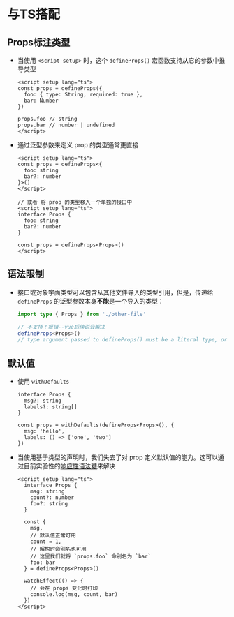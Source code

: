 # 与TS搭配

## Props标注类型

*   当使用 `<script setup>` 时，这个 `defineProps()` 宏函数支持从它的参数中推导类型

    ```vue
    <script setup lang="ts">
    const props = defineProps({
      foo: { type: String, required: true },
      bar: Number
    })

    props.foo // string
    props.bar // number | undefined
    </script>
    ```

*   通过泛型参数来定义 prop 的类型通常更直接

    ```vue
    <script setup lang="ts">
    const props = defineProps<{
      foo: string
      bar?: number
    }>()
    </script>

    // 或者 将 prop 的类型移入一个单独的接口中
    <script setup lang="ts">
    interface Props {
      foo: string
      bar?: number
    }

    const props = defineProps<Props>()
    </script>

    ```

## 语法限制

*   接口或对象字面类型可以包含从其他文件导入的类型引用，但是，传递给 `defineProps` 的泛型参数本身**不能**是一个导入的类型：

    ```typescript
    import type { Props } from './other-file'

    // 不支持！报错--vue后续说会解决
    defineProps<Props>()
    // type argument passed to defineProps() must be a literal type, or a reference to an interface or literal type.
    ```

## 默认值

*   使用 `withDefaults`

    ```vue
    interface Props {
      msg?: string
      labels?: string[]
    }

    const props = withDefaults(defineProps<Props>(), {
      msg: 'hello',
      labels: () => ['one', 'two']
    })
    ```

*   当使用基于类型的声明时，我们失去了对 prop 定义默认值的能力。这可以通过目前实验性的[响应性语法糖](https://staging-cn.vuejs.org/guide/extras/reactivity-transform.html#reactive-props-destructure "响应性语法糖")来解决

    ```vue
    <script setup lang="ts">
      interface Props {
        msg: string
        count?: number
        foo?: string
      }

      const {
        msg,
        // 默认值正常可用
        count = 1,
        // 解构时命别名也可用
        // 这里我们就将 `props.foo` 命别名为 `bar`
        foo: bar
      } = defineProps<Props>()

      watchEffect(() => {
        // 会在 props 变化时打印
        console.log(msg, count, bar)
      })
    </script>
    ```
